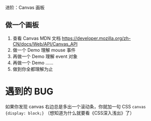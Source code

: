 进阶：Canvas 画板

## 做一个画板

1. 查看 Canvas MDN 文档 <https://developer.mozilla.org/zh-CN/docs/Web/API/Canvas_API>
2. 做一个 Demo 理解 mouse 事件
3. 再做一个 Demo 理解 event 对象
4. 再做一个 Demo ……
5. 做到你全都理解为止

# 遇到的 BUG

如果你发现 canvas 右边总是多出一个滚动条，你就加一句 CSS `canvas {display: block;}` （想知道为什么就要看《CSS深入浅出》了）

